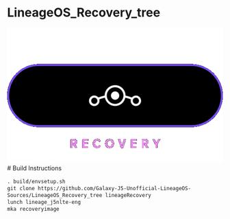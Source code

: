 # LineageOS_Recovery_tree
<img src="https://github.com/Galaxy-J5-Unofficial-LineageOS-Sources/LineageOS_Recovery_tree/raw/master/res/logo.png">
<br/>
# Build Instructions

```
. build/envsetup.sh
git clone https://github.com/Galaxy-J5-Unofficial-LineageOS-Sources/LineageOS_Recovery_tree lineageRecovery
lunch lineage_j5nlte-eng
mka recoveryimage
```
